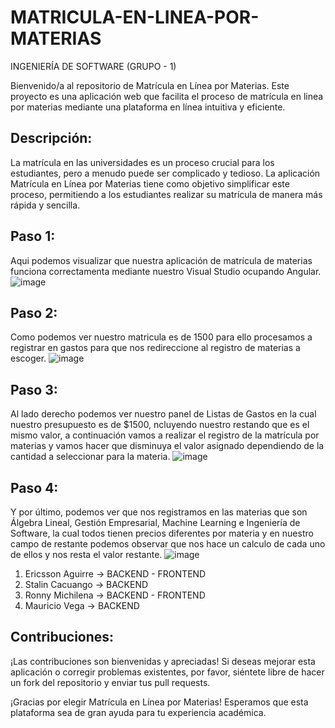 # MATRICULA-EN-LINEA-POR-MATERIAS
INGENIERÍA DE SOFTWARE (GRUPO - 1)

Bienvenido/a al repositorio de Matrícula en Línea por Materias. Este proyecto es una aplicación web que facilita el proceso de matrícula en linea por materias mediante una plataforma en línea intuitiva y eficiente.

## Descripción:
La matrícula en las universidades es un proceso crucial para los estudiantes, pero a menudo puede ser complicado y tedioso. La aplicación Matrícula en Línea por Materias tiene como objetivo simplificar este proceso, permitiendo a los estudiantes realizar su matrícula de manera más rápida y sencilla.

## Paso 1:
Aqui podemos visualizar que nuestra aplicación de matrícula de materias funciona correctamenta mediante nuestro Visual Studio ocupando Angular.
![image](https://github.com/Stalin21032001/matriculamateria/assets/105472176/ca909482-01b1-42d1-b6f4-4ec0fa145b64)

## Paso 2:
Como podemos ver nuestro matricula es de 1500 para ello procesamos a registrar en gastos para que nos redireccione al registro de materias a escoger.
![image](https://github.com/Stalin21032001/matriculamateria/assets/105472176/ff1aeed6-b3ae-4173-a225-2f700861d821)

## Paso 3:
Al lado derecho podemos ver nuestro panel de Listas de Gastos en la cual nuestro presupuesto es de $1500, ncluyendo nuestro restando  que es el mismo valor, a continuación vamos a realizar el registro de la matrícula por materias y vamos hacer que disminuya el valor asignado dependiendo de la cantidad a seleccionar para la materia.
![image](https://github.com/Stalin21032001/matriculamateria/assets/105472176/555eb914-b4d7-4f24-914f-2cad37822f98)

## Paso 4:
Y por último, podemos ver que nos registramos en las materias que son Álgebra Lineal, Gestión Empresarial, Machine Learning e Ingeniería de Software, la cual todos tienen precios diferentes por materia y en nuestro campo de restante podemos observar que nos hace un calculo de cada uno de ellos y nos resta el valor restante.
![image](https://github.com/Stalin21032001/matriculamateria/assets/105472176/b86111c9-f998-49d4-a629-6711a754142b)

1. Ericsson Aguirre -> BACKEND - FRONTEND
2. Stalin Cacuango -> BACKEND
3. Ronny Michilena -> BACKEND - FRONTEND
4. Mauricio Vega -> BACKEND

## Contribuciones:
¡Las contribuciones son bienvenidas y apreciadas! Si deseas mejorar esta aplicación o corregir problemas existentes, por favor, siéntete libre de hacer un fork del repositorio y enviar tus pull requests.

¡Gracias por elegir Matrícula en Línea por Materias! Esperamos que esta plataforma sea de gran ayuda para tu experiencia académica.
